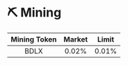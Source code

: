 # ⛏ Mining

| Mining Token | Market | Limit |
| :----------: | :----: | :---: |
|     BDLX     |  0.02% | 0.01% |

